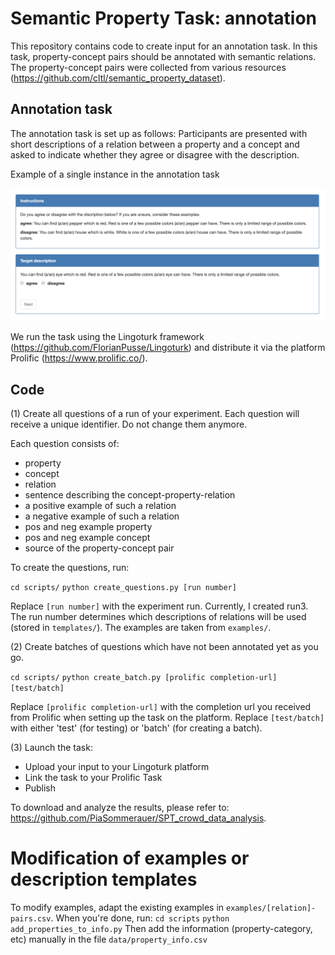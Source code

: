 # Semantic Property Task: annotation

This repository contains code to create input for an annotation task. In this task, property-concept pairs should be annotated with semantic relations. The property-concept pairs were collected from various resources (https://github.com/cltl/semantic_property_dataset).


## Annotation task

The annotation task is set up as follows: Participants are presented with short descriptions of a relation between a property and a concept and asked to indicate whether they agree or disagree with the description.

Example of a single instance in the annotation task

![Task](images/task.png)

We run the task using the Lingoturk framework (https://github.com/FlorianPusse/Lingoturk) and distribute it via the platform Prolific (https://www.prolific.co/).

## Code

(1) Create all questions of a run of your experiment. Each question will receive a unique identifier. Do not change them anymore.

Each question consists of:

* property
* concept
* relation
* sentence describing the concept-property-relation
* a positive example of such a relation
* a negative example of such a relation
* pos and neg example property
* pos and neg example concept
* source of the property-concept pair

To create the questions, run:

`cd scripts/`
`python create_questions.py [run number]`

Replace `[run number]` with the experiment run. Currently, I created run3. The run number determines which descriptions of relations will be used (stored in `templates/`). The examples are taken from `examples/`.

(2) Create batches of questions which have not been annotated yet as you go.

`cd scripts/`
`python create_batch.py [prolific completion-url] [test/batch]`

Replace `[prolific completion-url]` with the completion url you received from Prolific when setting up the task on the platform. Replace `[test/batch]` with either 'test' (for testing) or 'batch' (for creating a batch).

(3) Launch the task:

* Upload your input to your Lingoturk platform
* Link the task to your Prolific Task
* Publish


To download and analyze the results, please refer to: https://github.com/PiaSommerauer/SPT_crowd_data_analysis.


# Modification of examples or description templates

To modify examples, adapt the existing examples in `examples/[relation]-pairs.csv`. 
When you're done, run:
`cd scripts`
`python add_properties_to_info.py` 
Then add the information (property-category, etc) manually in the file `data/property_info.csv` 
